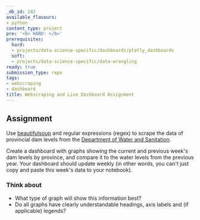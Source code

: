```yaml
---
_db_id: 242
available_flavours:
- python
content_type: project
pre: '<b> HARD: </b>'
prerequisites:
  hard:
  - projects/data-science-specific/dashboards/plotly_dashboards
  soft:
  - projects/data-science-specific/data-wrangling
ready: true
submission_type: repo
tags:
- webscraping
- dashboard
title: Webscraping and Live Dashboard Assignment
---
```


## Assignment

Use [beautifulsoup](https://pypi.org/project/beautifulsoup4/) and regular expressions (regex) to scrape the data of provincial dam levels from the [Department of Water and Sanitation](http://www.dwa.gov.za/Hydrology/Weekly/SumProvince.aspx).

Create a dashboard with graphs showing the current and previous week's dam levels by province, and compare it to the water levels from the previous year. Your dashboard should update weekly (in other words, you can't just copy and paste this week's data to your notebook).

### Think about

- What type of graph will show this information best?
- Do all graphs have clearly understandable headings, axis labels and (if applicable) legends?